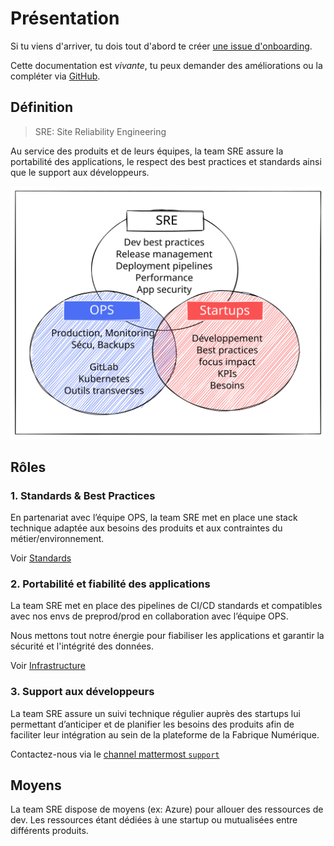 # Présentation

Si tu viens d'arriver, tu dois tout d'abord te créer [une issue d'onboarding](https://github.com/SocialGouv/www/issues/new/choose).

Cette documentation est _vivante_, tu peux demander des améliorations ou la compléter via [GitHub](https://github.com/socialgouv/support/edit/master/docs/README.md).

## Définition

> SRE: Site Reliability Engineering

Au service des produits et de leurs équipes, la team SRE assure la portabilité des applications, le respect des best practices et standards ainsi que le support aux développeurs.

[![](_media/teams.svg ":size=600x500")](https://excalidraw.com/#json=6249038793932800,yBgzwcanigJBX4fwshKIFw)

## Rôles

### 1. Standards & Best Practices

En partenariat avec l’équipe OPS, la team SRE met en place une stack technique adaptée aux besoins des produits et aux contraintes du métier/environnement.

Voir [Standards](/standards)

### 2. Portabilité et fiabilité des applications

La team SRE met en place des pipelines de CI/CD standards et compatibles avec nos envs de preprod/prod en collaboration avec l’équipe OPS.

Nous mettons tout notre énergie pour fiabiliser les applications et garantir la sécurité et l'intégrité des données.

Voir [Infrastructure](/infrastructure)

### 3. Support aux développeurs

La team SRE assure un suivi technique régulier auprès des startups lui permettant d’anticiper et de planifier les besoins des produits afin de faciliter leur intégration au sein de la plateforme de la Fabrique Numérique.

Contactez-nous via le [channel mattermost `support`](https://mattermost.fabrique.social.gouv.fr/default/channels/g-support)

## Moyens

La team SRE dispose de moyens (ex: Azure) pour allouer des ressources de dev. Les ressources étant dédiées à une startup ou mutualisées entre différents produits.

